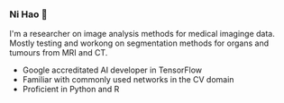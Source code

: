 ### Ni Hao 👋

I'm a researcher on image analysis methods for medical imaginge data. Mostly testing and workong on segmentation methods for organs and tumours from MRI and CT. 

* Google accreditated AI developer in TensorFlow
* Familiar with commonly used networks in the CV domain
* Proficient in Python and R
